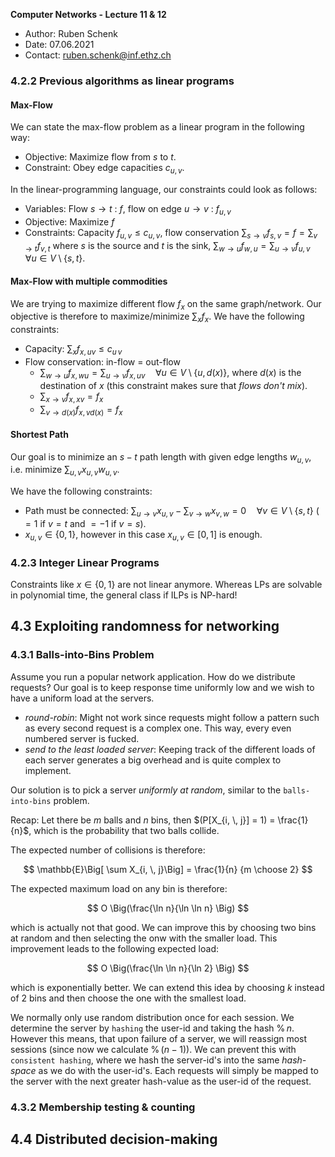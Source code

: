 **Computer Networks - Lecture 11 & 12**

- Author: Ruben Schenk
- Date: 07.06.2021
- Contact: ruben.schenk@inf.ethz.ch

### 4.2.2 Previous algorithms as linear programs

#### Max-Flow

We can state the max-flow problem as a linear program in the following way:

- Objective: Maximize flow from $s$ to $t$.
- Constraint: Obey edge capacities $c_{u, \, v}$.

In the linear-programming language, our constraints could look as follows:

- Variables: Flow $s \to t$ : $f$, flow on edge $u \to v$ : $f_{u, \, v}$
- Objective: Maximize $f$
- Constraints: Capacity $f_{u, \, v} \leq c_{u, \, v}$, flow conservation $\sum_{s \to v} f_{s, \, v} = f = \sum_{v \to t} f_{v, \, t}$ where $s$ is the source and $t$ is the sink, $\sum_{w \to u} f_{w, \, u} = \sum_{u \to v} f_{u, \, v} \quad \forall u \in V \setminus \{s, \, t \}$.

#### Max-Flow with multiple commodities

We are trying to maximize different flow $f_x$ on the same graph/network. Our objective is therefore to maximize/minimize $\sum_x f_x$. We have the following constraints:

- Capacity: $\sum_x f_{x, \, uv} \leq c_{u \, v}$
- Flow conservation: in-flow = out-flow
  - $\sum_{w \to u} f_{x, \, wu} = \sum_{u \to v} f_{x, \, uv} \quad \forall u \in V \setminus \{u, \, d(x) \}$, where $d(x)$ is the destination of $x$ (this constraint makes sure that *flows don't mix*).
  - $\sum_{x \to v} f_{x, \, xv} = f_x$
  - $\sum_{v \to d(x)} f_{x, \, vd(x)} = f_x$

#### Shortest Path

Our goal is to minimize an $s-t$ path length with given edge lengths $w_{u, \, v}$, i.e. minimize $\sum_{u, \, v} x_{u, \, v} w_{u, \, v}$.

We have the following constraints:

- Path must be connected: $\sum_{u \to v} x_{u, \, v} - \sum_{v \to w} x_{v, \, w} = 0 \quad \forall v \in V \setminus \{s, \, t\}$ ($= 1$ if $v = t$ and $= -1$ if $v = s$).
- $x_{u, \, v} \in \{0, \, 1 \}$, however in this case $x_{u, \, v} \in [0, \, 1]$ is enough.

### 4.2.3 Integer Linear Programs

Constraints like $x \in \{0, \, 1\}$ are not linear anymore. Whereas LPs are solvable in polynomial time, the general class if ILPs is NP-hard!

## 4.3 Exploiting randomness for networking

### 4.3.1 Balls-into-Bins Problem

Assume you run a popular network application. How do we distribute requests? Our goal is to keep response time uniformly low and we wish to have a uniform load at the servers.

- *round-robin*: Might not work since requests might follow a pattern such as every second request is a complex one. This way, every even numbered server is fucked.
- *send to the least loaded server*: Keeping track of the different loads of each server generates a big overhead and is quite complex to implement.

Our solution is to pick a server *uniformly at random*, similar to the `balls-into-bins` problem.

Recap: Let there be $m$ balls and $n$ bins, then $(P[X_{i, \, j}] = 1) = \frac{1}{n}$, which is the probability that two balls collide.

The expected number of collisions is therefore:

$$
\mathbb{E}\Big[ \sum X_{i, \, j}\Big] = \frac{1}{n} {m \choose 2}
$$

The expected maximum load on any bin is therefore:

$$
O \Big(\frac{\ln n}{\ln \ln n} \Big)
$$

which is actually not that good. We can improve this by choosing two bins at random and then selecting the onw with the smaller load. This improvement leads to the following expected load:

$$
O \Big(\frac{\ln \ln n}{\ln 2} \Big)
$$

which is exponentially better. We can extend this idea by choosing $k$ instead of 2 bins and then choose the one with the smallest load.

We normally only use random distribution once for each session. We determine the server by `hashing` the user-id and taking the hash $\% \, n$. However this means, that upon failure of a server, we will reassign most sessions (since now we calculate $\% \, (n-1)$). We can prevent this with `consistent hashing`, where we hash the server-id's into the same *hash-space* as we do with the user-id's. Each requests will simply be mapped to the server with the next greater hash-value as the user-id of the request.

### 4.3.2 Membership testing & counting 

## 4.4 Distributed decision-making
